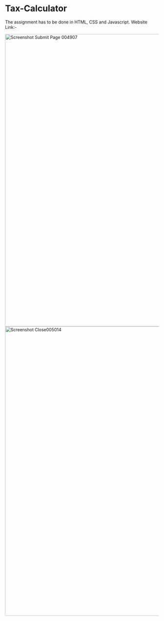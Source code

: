# Tax-Calculator
The assignment has to be done in HTML, CSS and Javascript.
Website Link:-

<img width="959" alt="Screenshot Submit Page 004907" src="https://github.com/anuska23/Tax-Calculator/assets/157162260/e9e43208-38d2-4fcc-ae73-d99c39d41b85">
<img width="949" alt="Screenshot Close005014" src="https://github.com/anuska23/Tax-Calculator/assets/157162260/b5a2908b-0be3-4e47-923a-0a3476e4af9a">
